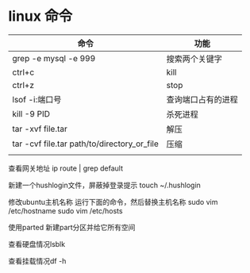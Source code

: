 # linux 命令



| 命令                                         | 功能               |
| ------------------------------------------- | ------------------ |
| grep -e mysql -e 999                        | 搜索两个关键字       |
| ctrl+c                                      | kill               |
| ctrl+z                                      | stop               |
| lsof -i:端口号                               | 查询端口占有的进程    |
| kill -9 PID                                 | 杀死进程            |
| tar -xvf file.tar                           | 解压               |
| tar -cvf file.tar path/to/directory_or_file | 压缩               |
|                                             |                    |


查看网关地址
ip route | grep default

新建一个hushlogin文件，屏蔽掉登录提示
touch ~/.hushlogin 

修改ubuntu主机名称
运行下面的命令，然后替换主机名称
sudo vim /etc/hostname
sudo vim /etc/hosts







使用parted 新建part分区并给它所有空间

查看硬盘情况lsblk

查看挂载情况df -h